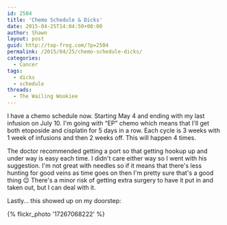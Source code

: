 ```yaml
---
id: 2504
title: 'Chemo Schedule & Dicks'
date: 2015-04-25T14:04:50+00:00
author: Shawn
layout: post
guid: http://top-frog.com/?p=2504
permalink: /2015/04/25/chemo-schedule-dicks/
categories:
  - Cancer
tags:
  - dicks
  - schedule
threads:
  - The Wailing Wookiee
---
```

I have a chemo schedule now. Starting May 4 and ending with my last infusion on July 10. I'm going with &#8220;EP&#8221; chemo which means that I'll get both etoposide and cisplatin for 5 days in a row. Each cycle is 3 weeks with 1 week of infusions and then 2 weeks off. This will happen 4 times.

The doctor recommended getting a port so that getting hookup up and under way is easy each time. I didn't care either way so I went with his suggestion. I'm not great with needles so if it means that there's less hunting for good veins as time goes on then I'm pretty sure that's a good thing 😉 There's a minor risk of getting extra surgery to have it put in and taken out, but I can deal with it.

Lastly… this showed up on my doorstep:

{% flickr_photo '17267068222' %} 